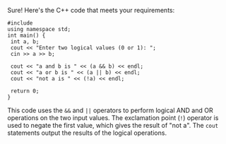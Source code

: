 Sure! Here's the C++ code that meets your requirements:
```
#include 
using namespace std;
int main() {
 int a, b;
 cout << "Enter two logical values (0 or 1): ";
 cin >> a >> b;
 
 cout << "a and b is " << (a && b) << endl;
 cout << "a or b is " << (a || b) << endl;
 cout << "not a is " << (!a) << endl;
 
 return 0;
}
```
This code uses the `&&` and `||` operators to perform logical AND and OR operations on the two input values. The exclamation point (`!`) operator is used to negate the first value, which gives the result of "not a". The `cout` statements output the results of the logical operations.

